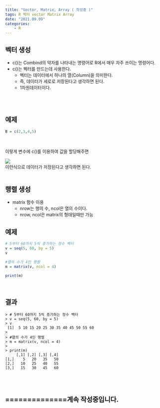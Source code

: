 ```yaml
---
title: "Vector, Matrix, Array ( 작성중 )"
tags: R 벡터 vector Matrix Array
date: "2021.09.09"
categories: 
    - R
---
```


## 벡터 생성
- c()는 Combind의 약자를 나타내는 명령어로 R에서 매우 자주 쓰이는 명령어다.
- c()는 벡터를 만드는데 사용한다.
    - 벡터는 데이터에서 하나의 열(Column)을 의미한다.
    - 즉, 데이터가 세로로 저장된다고 생각하면 된다.
    - 1차원데이터이다.


<br>
<br>

## 예제
```r
B = c(2,3,4,5) 
```
<br>

이렇게 변수에 c()를 이용하여 값을 할당해주면
<br>

![](https://wikidocs.net/images/page/73360/2_1.jpg)<br>
이런식으로 데이터가 저장된다고 생각하면 된다.
<br>
<br>

## 행렬 생성
- matrix 함수 이용
    - nrow는 행의 수, ncol은 열의 수이다.
    - nrow, ncol은 matrix의 형태일때만 가능

## 예제
```r
# 5부터 60까지 5씩 증가하는 정수 벡터
v = seq(5, 60, by = 5)
v

#열의 수가 4인 행렬
m = matrix(v, ncol = 4)

print(m)

```
<br>

## 결과
```console
> # 5부터 60까지 5씩 증가하는 정수 벡터
> v = seq(5, 60, by = 5)
> v
 [1]  5 10 15 20 25 30 35 40 45 50 55 60
> 
> #열의 수가 4인 행렬
> m = matrix(v, ncol = 4)
> 
> print(m)
     [,1] [,2] [,3] [,4]
[1,]    5   20   35   50
[2,]   10   25   40   55
[3,]   15   30   45   60
```

<br>
<br>

## ==============계속 작성중입니다.
